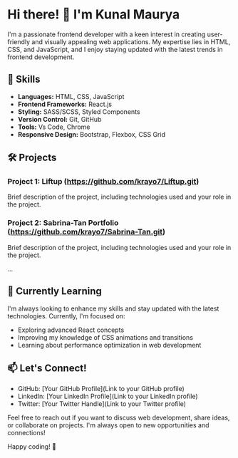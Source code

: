 # Hi there! 👋 I'm Kunal Maurya

I'm a passionate frontend developer with a keen interest in creating user-friendly and visually appealing web applications. My expertise lies in HTML, CSS, and JavaScript, and I enjoy staying updated with the latest trends in frontend development.

## 🚀 Skills

- **Languages:** HTML, CSS, JavaScript
- **Frontend Frameworks:** React.js
- **Styling:** SASS/SCSS, Styled Components
- **Version Control:** Git, GitHub
- **Tools:** Vs Code, Chrome
- **Responsive Design:** Bootstrap, Flexbox, CSS Grid

## 🛠️ Projects

### Project 1: Liftup (https://github.com/krayo7/Liftup.git)

Brief description of the project, including technologies used and your role in the project.

### Project 2: Sabrina-Tan Portfolio (https://github.com/krayo7/Sabrina-Tan.git)

Brief description of the project, including technologies used and your role in the project.

...

## 🌱 Currently Learning

I'm always looking to enhance my skills and stay updated with the latest technologies. Currently, I'm focused on:

- Exploring advanced React concepts
- Improving my knowledge of CSS animations and transitions
- Learning about performance optimization in web development

## 📫 Let's Connect!

- GitHub: [Your GitHub Profile](Link to your GitHub profile)
- LinkedIn: [Your LinkedIn Profile](Link to your LinkedIn profile)
- Twitter: [Your Twitter Handle](Link to your Twitter profile)

Feel free to reach out if you want to discuss web development, share ideas, or collaborate on projects. I'm always open to new opportunities and connections!

Happy coding! 🚀


<!---
krayo7/krayo7 is a ✨ special ✨ repository because its `README.md` (this file) appears on your GitHub profile.
You can click the Preview link to take a look at your changes.
--->
